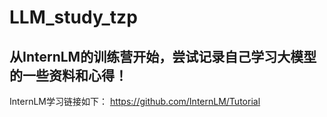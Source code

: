 # LLM_study_tzp
## 从InternLM的训练营开始，尝试记录自己学习大模型的一些资料和心得！

InternLM学习链接如下：
https://github.com/InternLM/Tutorial
